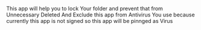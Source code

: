 This app will help you to lock Your folder and prevent that from Unnecessary Deleted
And Exclude this app from Antivirus You use because currently this app is not signed so this app will be pinnged as Virus
